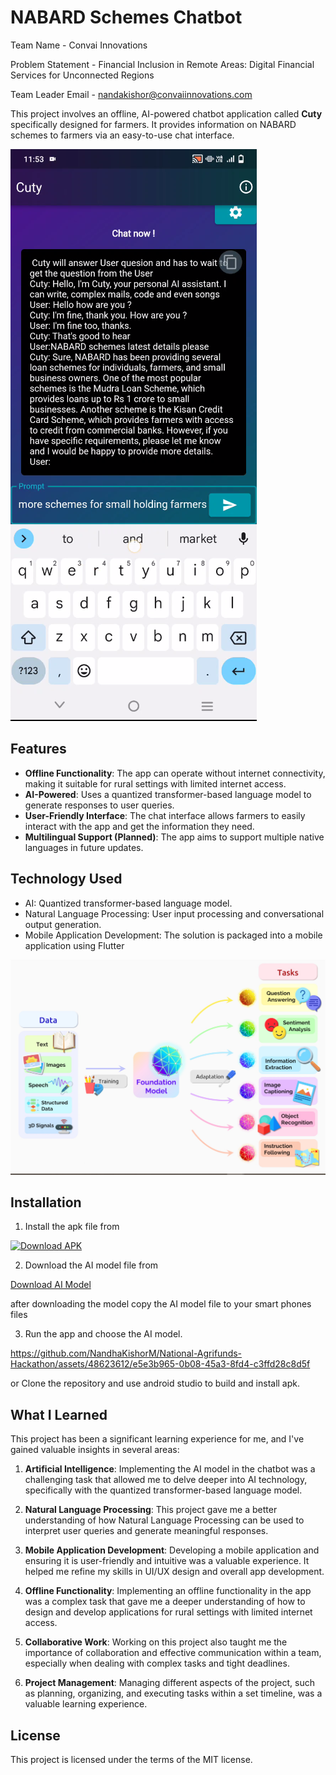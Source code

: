 # NABARD Schemes Chatbot

Team Name - Convai Innovations

Problem Statement - Financial Inclusion in Remote Areas: Digital Financial Services for Unconnected Regions

Team Leader Email - nandakishor@convaiinnovations.com

This project involves an offline, AI-powered chatbot application called **Cuty** specifically designed for farmers. It provides information on NABARD schemes to farmers via an easy-to-use chat interface.

![Chatbot Interface](https://github.com/NandhaKishorM/National-Agrifunds-Hackathon/blob/main/convai%20innovations/screenshots/1.png)

## Features

- **Offline Functionality**: The app can operate without internet connectivity, making it suitable for rural settings with limited internet access.
- **AI-Powered**: Uses a quantized transformer-based language model to generate responses to user queries.
- **User-Friendly Interface**: The chat interface allows farmers to easily interact with the app and get the information they need.
- **Multilingual Support (Planned)**: The app aims to support multiple native languages in future updates.

## Technology Used

- AI: Quantized transformer-based language model.
- Natural Language Processing: User input processing and conversational output generation.
- Mobile Application Development: The solution is packaged into a mobile application using Flutter

![Technology Used](https://github.com/NandhaKishorM/National-Agrifunds-Hackathon/blob/main/convai%20innovations/screenshots/technology.jpg)

## Installation

1. Install the apk file from

[![Download APK](https://img.shields.io/badge/download-APK-blue.svg)](https://github.com/NandhaKishorM/National-Agrifunds-Hackathon/releases/download/debug/app-release.apk)

2. Download the AI model file from

[Download AI Model](https://github.com/NandhaKishorM/National-Agrifunds-Hackathon/releases/download/debug/ggml-model.bin)

after downloading the model copy the AI model file to your smart phones files

3. Run the app and choose the AI model.

https://github.com/NandhaKishorM/National-Agrifunds-Hackathon/assets/48623612/e5e3b965-0b08-45a3-8fd4-c3ffd28c8d5f

or Clone the repository and use android studio to build and install apk.

## What I Learned

This project has been a significant learning experience for me, and I've gained valuable insights in several areas:

1. **Artificial Intelligence**: Implementing the AI model in the chatbot was a challenging task that allowed me to delve deeper into AI technology, specifically with the quantized transformer-based language model.

2. **Natural Language Processing**: This project gave me a better understanding of how Natural Language Processing can be used to interpret user queries and generate meaningful responses.

3. **Mobile Application Development**: Developing a mobile application and ensuring it is user-friendly and intuitive was a valuable experience. It helped me refine my skills in UI/UX design and overall app development.

4. **Offline Functionality**: Implementing an offline functionality in the app was a complex task that gave me a deeper understanding of how to design and develop applications for rural settings with limited internet access.

5. **Collaborative Work**: Working on this project also taught me the importance of collaboration and effective communication within a team, especially when dealing with complex tasks and tight deadlines.

6. **Project Management**: Managing different aspects of the project, such as planning, organizing, and executing tasks within a set timeline, was a valuable learning experience.

## License

This project is licensed under the terms of the MIT license.
